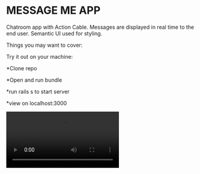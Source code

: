 # MESSAGE ME APP

Chatroom app with Action Cable. Messages are displayed in real time to the end user. Semantic UI used for styling.

Things you may want to cover:

Try it out on your machine:

*Clone repo

*Open and run bundle

*run rails s to start server

*view on localhost:3000

![](https://user-images.githubusercontent.com/73797541/144076203-4a8735a2-1030-4841-944c-99beeabd6e67.mov)

